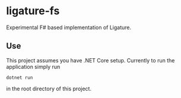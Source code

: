 # ligature-fs
Experimental F# based implementation of Ligature.

## Use
This project assumes you have .NET Core setup.
Currently to run the application simply run

`dotnet run`

in the root directory of this project.
